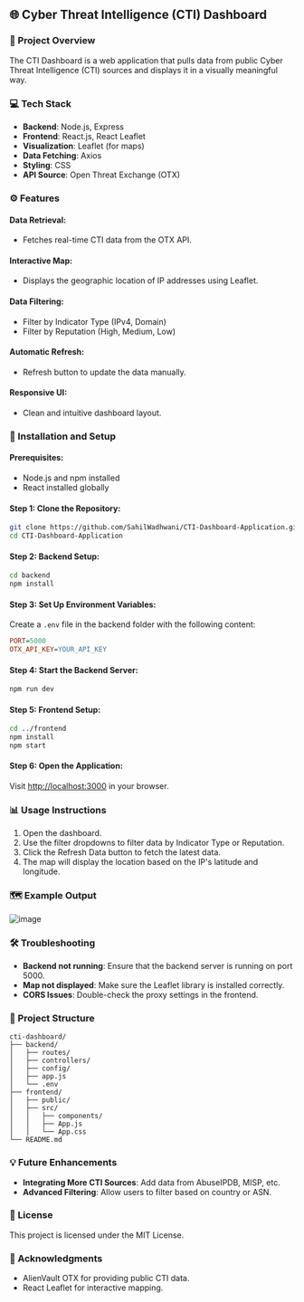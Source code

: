 ## 🌐 Cyber Threat Intelligence (CTI) Dashboard

### 📑 Project Overview

The CTI Dashboard is a web application that pulls data from public Cyber Threat Intelligence (CTI) sources and displays it in a visually meaningful way.

### 💻 Tech Stack

* **Backend**: Node.js, Express
* **Frontend**: React.js, React Leaflet
* **Visualization**: Leaflet (for maps)
* **Data Fetching**: Axios
* **Styling**: CSS
* **API Source**: Open Threat Exchange (OTX)

### ⚙️ Features

#### Data Retrieval:

* Fetches real-time CTI data from the OTX API.

#### Interactive Map:

* Displays the geographic location of IP addresses using Leaflet.

#### Data Filtering:

* Filter by Indicator Type (IPv4, Domain)
* Filter by Reputation (High, Medium, Low)

#### Automatic Refresh:

* Refresh button to update the data manually.

#### Responsive UI:

* Clean and intuitive dashboard layout.

### 🚀 Installation and Setup

#### Prerequisites:

* Node.js and npm installed
* React installed globally

#### Step 1: Clone the Repository:

```bash
git clone https://github.com/SahilWadhwani/CTI-Dashboard-Application.git
cd CTI-Dashboard-Application
```

#### Step 2: Backend Setup:

```bash
cd backend
npm install
```

#### Step 3: Set Up Environment Variables:

Create a `.env` file in the backend folder with the following content:

```ini
PORT=5000
OTX_API_KEY=YOUR_API_KEY
```

#### Step 4: Start the Backend Server:

```bash
npm run dev
```

#### Step 5: Frontend Setup:

```bash
cd ../frontend
npm install
npm start
```

#### Step 6: Open the Application:

Visit [http://localhost:3000](http://localhost:3000) in your browser.

### 📊 Usage Instructions

1. Open the dashboard.
2. Use the filter dropdowns to filter data by Indicator Type or Reputation.
3. Click the Refresh Data button to fetch the latest data.
4. The map will display the location based on the IP's latitude and longitude.

### 🗺️ Example Output

![image](https://github.com/user-attachments/assets/a7e81e77-ffd9-4bb9-9c55-6196b69dc0f7)


### 🛠️ Troubleshooting

* **Backend not running**: Ensure that the backend server is running on port 5000.
* **Map not displayed**: Make sure the Leaflet library is installed correctly.
* **CORS Issues**: Double-check the proxy settings in the frontend.

### 📂 Project Structure

```
cti-dashboard/
├── backend/
│   ├── routes/
│   ├── controllers/
│   ├── config/
│   ├── app.js
│   └── .env
├── frontend/
│   ├── public/
│   ├── src/
│   │   ├── components/
│   │   ├── App.js
│   │   └── App.css
└── README.md
```

### 💡 Future Enhancements

* **Integrating More CTI Sources**: Add data from AbuseIPDB, MISP, etc.
* **Advanced Filtering**: Allow users to filter based on country or ASN.

### 📝 License

This project is licensed under the MIT License.

### 🌟 Acknowledgments

* AlienVault OTX for providing public CTI data.
* React Leaflet for interactive mapping.
